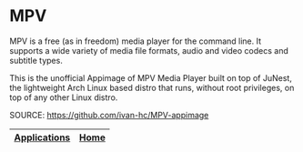# MPV
 
 MPV is a free (as in freedom) media player for the command line.
 It supports a wide variety of media file formats, audio and video codecs
 and subtitle types.
 
 This is the unofficial Appimage of MPV Media Player built on top of JuNest,
 the lightweight Arch Linux based distro that runs, without root privileges,
 on top of any other Linux distro.
 
 SOURCE: https://github.com/ivan-hc/MPV-appimage
 
 | [Applications](https://portable-linux-apps.github.io/apps.html) | [Home](https://portable-linux-apps.github.io)
 | --- | --- |
